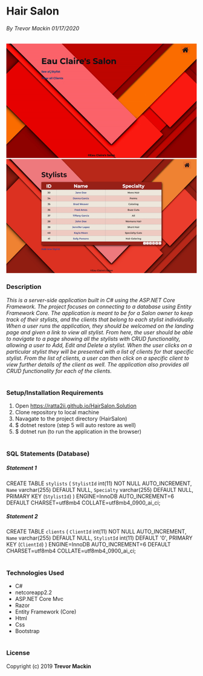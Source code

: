 # **Hair Salon**

###### By Trevor Mackin 01/17/2020  

<center>
    <img src="./img/HairSalon.gif" />
    <img src="./img/HairSalonScreenShot.png" />     
</center>



### **Description**
_This is a server-side application built in C# using the ASP.NET Core Framework. The project focuses on connecting to a database using Entity Framework Core. The application is meant to be for a Salon owner to keep track of their stylists, and the clients that belong to each stylist individually. When a user runs the application, they should be welcomed on the landing page and given a link to view all stylist. From here, the user should be able to navigate to a page showing all the stylists with CRUD functionality, allowing a user to Add, Edit and Delete a stylist. When the user clicks on a particular stylist they will be presented with a list of clients for that specific stylist. From the list of clients, a user can then click on a specific client to view further details of the client as well. The application also provides all CRUD functionality for each of the clients._
#

###  **Setup/Installation Requirements**
1. Open https://ratta2ii.github.io/HairSalon.Solution
2. Clone repository to local machine
3. Navagate to the project directory (HairSalon)
4. $ dotnet restore (step 5 will auto restore as well)
5. $ dotnet run (to run the application in the browser)
#

### **SQL Statements (Database)**

##### Statement 1
CREATE TABLE `stylists` (
  `StylistId` int(11) NOT NULL AUTO_INCREMENT,
  `Name` varchar(255) DEFAULT NULL,
  `Specialty` varchar(255) DEFAULT NULL,
  PRIMARY KEY (`StylistId`)
) ENGINE=InnoDB AUTO_INCREMENT=6 DEFAULT CHARSET=utf8mb4 COLLATE=utf8mb4_0900_ai_ci;


##### Statement 2

CREATE TABLE `clients` (
  `ClientId` int(11) NOT NULL AUTO_INCREMENT,
  `Name` varchar(255) DEFAULT NULL,
  `StylistId` int(11) DEFAULT '0',
  PRIMARY KEY (`ClientId`)
) ENGINE=InnoDB AUTO_INCREMENT=6 DEFAULT CHARSET=utf8mb4 COLLATE=utf8mb4_0900_ai_ci;
#

### **Technologies Used**
* C#
* netcoreapp2.2
* ASP.NET Core Mvc
* Razor
* Entity Framework (Core)
* Html
* Css
* Bootstrap

#
### **License**

Copyright (c) 2019 **Trevor Mackin**